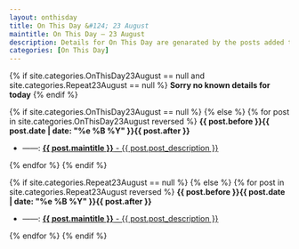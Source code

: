 ```yaml
---
layout: onthisday
title: On This Day &#124; 23 August
maintitle: On This Day — 23 August
description: Details for On This Day are genarated by the posts added to the website so the content is subject to changes/updates over time.
categories: [On This Day]
---
```


{% if site.categories.OnThisDay23August == null and site.categories.Repeat23August == null %}
<strong>Sorry no known details for today</strong>
{% endif %}

{% if site.categories.OnThisDay23August == null %}
{% else %}
{% for post in site.categories.OnThisDay23August reversed %}
<strong>{{ post.before }}{{ post.date | date: "%e %B %Y" }}{{ post.after }}</strong>
<ul>
<li> ——: <a href="{{ post.url }}"><strong>{{ post.maintitle }}</strong> - {{ post.post_description }}</a></li>
</ul>
{% endfor %}
{% endif %}

{% if site.categories.Repeat23August == null %}
{% else %}
{% for post in site.categories.Repeat23August reversed %}
<strong>{{ post.before }}{{ post.date | date: "%e %B %Y" }}{{ post.after }}</strong>
<ul>
<li> ——: <a href="{{ post.url }}"><strong>{{ post.maintitle }}</strong> - {{ post.post_description }}</a></li>
</ul>
{% endfor %}
{% endif %}
